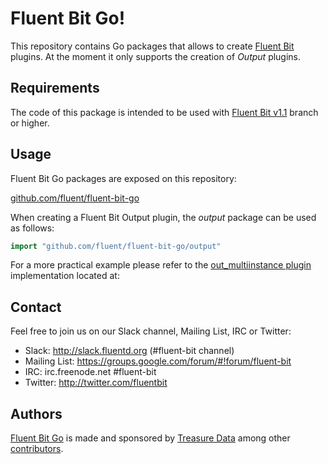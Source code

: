 # Fluent Bit Go!

This repository contains Go packages that allows to create [Fluent Bit][fluent-bit] plugins. At the moment it only supports the creation of _Output_ plugins.

## Requirements

The code of this package is intended to be used with [Fluent Bit v1.1][fluent-bit-1-1] branch or higher.

## Usage

Fluent Bit Go packages are exposed on this repository:

[github.com/fluent/fluent-bit-go][fluent-bit-go]

When creating a Fluent Bit Output plugin, the _output_ package can be used as follows:

```go
import "github.com/fluent/fluent-bit-go/output"
```

For a more practical example please refer to the [out\_multiinstance plugin][multiinstance] implementation located at:

## Contact

Feel free to join us on our Slack channel, Mailing List, IRC or Twitter:

 - Slack: http://slack.fluentd.org (#fluent-bit channel)
 - Mailing List: https://groups.google.com/forum/#!forum/fluent-bit
 - IRC: irc.freenode.net #fluent-bit
 - Twitter: http://twitter.com/fluentbit

## Authors

[Fluent Bit Go][fluent-bit] is made and sponsored by [Treasure Data][treasure-data] among
other [contributors][contributors].

[fluent-bit]: http://fluentbit.io/
[fluent-bit-1-1]: https://github.com/fluent/fluent-bit/tree/v1.1.0
[multiinstance]: https://github.com/fluent/fluent-bit-go/tree/fc386d263885e50387dd0081a77adf4072e8e4b6/examples/out_multiinstance
[fluent-bit-go]: http://github.com/fluent/fluent-bit-go
[treasure-data]: http://treasuredata.com
[contributors]: https://github.com/fluent/fluent-bit-go/graphs/contributors
